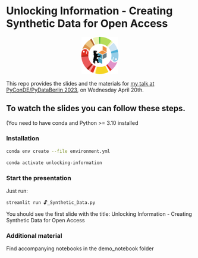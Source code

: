 Unlocking Information - 
Creating Synthetic Data for Open Access  
===
<div align="center">
<img src="./images/PyConDE_PyDataBer_circle_trans_500.png" data-canonical-src="./images/PyConDE_PyDataBer_circle_trans_500.png" width="100" />
</div>

This repo provides the slides and the materials
for [my talk at PyConDE/PyDataBerlin 2023]([https://www.youtube.com/watch?v=N1i_Z-WKaRs&list=PLGVZCDnMOq0peDguAzds7kVmBr8avp46K&index=14]), on Wednesday April 20th.

## To watch the slides you can follow these steps. 
(You need to have conda and Python >= 3.10 installed

### Installation

```bash
conda env create --file environment.yml
```
```bash
conda activate unlocking-information
```

### Start the presentation

Just run:

```bash
streamlit run 🔓_Synthetic_Data.py
```

You should see the first slide with the title:
Unlocking Information - 
Creating Synthetic Data for Open Access

### Additional material

Find accompanying notebooks in the demo_notebook folder

